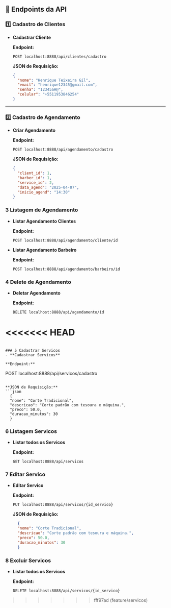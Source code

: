 ## 📡 Endpoints da API

### 1️⃣ Cadastro de Clientes
- **Cadastrar Cliente**

  **Endpoint:**
  ```
  POST localhost:8888/api/clientes/cadastro
  ```

  **JSON de Requisição:**
  ```json
  {
    "nome": "Henrique Teixeira Gil",
    "email": "henrique12345@gmail.com",
    "senha": "12345aH@",
    "celular": "+5511953846254"
  }
  ```

---

### 2️⃣ Cadastro de Agendamento
- **Criar Agendamento**

  **Endpoint:**
  ```
  POST localhost:8888/api/agendamento/cadastro
  ```

  **JSON de Requisição:**
  ```json
  {
    "client_id": 1,
    "barber_id": 1,
    "service_id": 2,
    "data_agend": "2025-04-07",
    "inicio_agend": "14:30"
  }
  ```

### 3 Listagem de Agendamento
- **Listar Agendamento Clientes**

  **Endpoint:**
  ```
  POST localhost:8888/api/agendamento/cliente/id
  ```
- **Listar Agendamento Barbeiro**

  **Endpoint:**
  ```
  POST localhost:8888/api/agendamento/barbeiro/id
  ```

### 4 Delete de Agendamento
- **Deletar Agendamento**

  **Endpoint:**
  ```
  DELETE localhost:8888/api/agendamento/id
<<<<<<< HEAD
=======
  ```

### 5 Cadastrar Servicos
- **Cadastrar Servicos**
  
  **Endpoint:**
  ```
  POST localhost:8888/api/servicos/cadastro
  ```

  **JSON de Requisição:**
  ```json
    {
    "nome": "Corte Tradicional",
    "descricao": "Corte padrão com tesoura e máquina.",
    "preco": 50.0,
    "duracao_minutos": 30
    }
  ```

### 6 Listagem Servicos
- **Listar todos os Servicos**
  
  **Endpoint:**
  ```
  GET localhost:8888/api/servicos
  ```

### 7 Editar Servico
- **Editar  Servico**
  
  **Endpoint:**
  ```
  PUT localhost:8888/api/servicos/{id_servico}
  ```
  **JSON de Requisição:**
  ```json
    {
    "nome": "Corte Tradicional",
    "descricao": "Corte padrão com tesoura e máquina.",
    "preco": 50.0,
    "duracao_minutos": 30
    }
  ```

### 8 Excluir Servicos
- **Listar todos os Servicos**
  
  **Endpoint:**
  ```
  DELETE localhost:8888/api/servicos/{id_servico}
>>>>>>> fff97ad (feature/servicos)
  ```